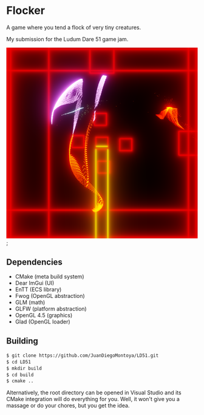# Flocker

A game where you tend a flock of very tiny creatures.

My submission for the Ludum Dare 51 game jam.

![particles](media/cover2.png "Neon glowing red lines and particles fill the screen");

## Dependencies
- CMake (meta build system)
- Dear ImGui (UI)
- EnTT (ECS library)
- Fwog (OpenGL abstraction)
- GLM (math)
- GLFW (platform abstraction)
- OpenGL 4.5 (graphics)
- Glad (OpenGL loader)

## Building

```bash
$ git clone https://github.com/JuanDiegoMontoya/LD51.git
$ cd LD51
$ mkdir build
$ cd build
$ cmake ..
```

Alternatively, the root directory can be opened in Visual Studio and its CMake integration will do everything for you. Well, it won't give you a massage or do your chores, but you get the idea.
